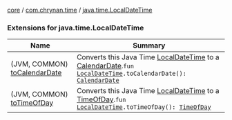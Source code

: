 [core](../../index.md) / [com.chrynan.time](../index.md) / [java.time.LocalDateTime](./index.md)

### Extensions for java.time.LocalDateTime

| Name | Summary |
|---|---|
| (JVM, COMMON) [toCalendarDate](to-calendar-date.md) | Converts this Java Time [LocalDateTime](https://docs.oracle.com/javase/8/docs/api/java/time/LocalDateTime.html) to a [CalendarDate](../-calendar-date/index.md).`fun `[`LocalDateTime`](https://docs.oracle.com/javase/8/docs/api/java/time/LocalDateTime.html)`.toCalendarDate(): `[`CalendarDate`](../-calendar-date/index.md) |
| (JVM, COMMON) [toTimeOfDay](to-time-of-day.md) | Converts this Java Time [LocalDateTime](https://docs.oracle.com/javase/8/docs/api/java/time/LocalDateTime.html) to a [TimeOfDay](../-time-of-day/index.md).`fun `[`LocalDateTime`](https://docs.oracle.com/javase/8/docs/api/java/time/LocalDateTime.html)`.toTimeOfDay(): `[`TimeOfDay`](../-time-of-day/index.md) |
